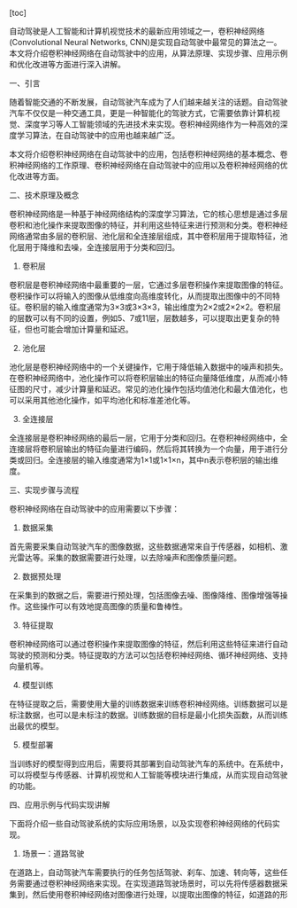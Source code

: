 
[toc]                    
                
                
自动驾驶是人工智能和计算机视觉技术的最新应用领域之一，卷积神经网络(Convolutional Neural Networks, CNN)是实现自动驾驶中最常见的算法之一。本文将介绍卷积神经网络在自动驾驶中的应用，从算法原理、实现步骤、应用示例和优化改进等方面进行深入讲解。

一、引言

随着智能交通的不断发展，自动驾驶汽车成为了人们越来越关注的话题。自动驾驶汽车不仅仅是一种交通工具，更是一种智能化的驾驶方式，它需要依靠计算机视觉、深度学习等人工智能领域的先进技术来实现。卷积神经网络作为一种高效的深度学习算法，在自动驾驶中的应用也越来越广泛。

本文将介绍卷积神经网络在自动驾驶中的应用，包括卷积神经网络的基本概念、卷积神经网络的工作原理、卷积神经网络在自动驾驶中的应用以及卷积神经网络的优化改进等方面。

二、技术原理及概念

卷积神经网络是一种基于神经网络结构的深度学习算法，它的核心思想是通过多层卷积和池化操作来提取图像的特征，并利用这些特征来进行预测和分类。卷积神经网络通常由多层的卷积层、池化层和全连接层组成，其中卷积层用于提取特征，池化层用于降维和去噪，全连接层用于分类和回归。

1. 卷积层

卷积层是卷积神经网络中最重要的一层，它通过多层卷积操作来提取图像的特征。卷积操作可以将输入的图像从低维度向高维度转化，从而提取出图像中的不同特征。卷积层的输入维度通常为3×3或3×3×3，输出维度为2×2或2×2×2。卷积层的层数可以有不同的设置，例如5、7或11层，层数越多，可以提取出更复杂的特征，但也可能会增加计算量和延迟。

2. 池化层

池化层是卷积神经网络中的一个关键操作，它用于降低输入数据中的噪声和损失。在卷积神经网络中，池化操作可以将卷积层输出的特征向量降低维度，从而减小特征图的尺寸，减少计算量和延迟。常见的池化操作包括均值池化和最大值池化，也可以采用其他池化操作，如平均池化和标准差池化等。

3. 全连接层

全连接层是卷积神经网络的最后一层，它用于分类和回归。在卷积神经网络中，全连接层将卷积层输出的特征向量进行编码，然后将其转换为一个向量，用于进行分类或回归。全连接层的输入维度通常为1×1或1×1×n，其中n表示卷积层的输出维度。

三、实现步骤与流程

卷积神经网络在自动驾驶中的应用需要以下步骤：

1. 数据采集

首先需要采集自动驾驶汽车的图像数据，这些数据通常来自于传感器，如相机、激光雷达等。采集的数据需要进行处理，以去除噪声和图像质量问题。

2. 数据预处理

在采集到的数据之后，需要进行预处理，包括图像去噪、图像降维、图像增强等操作。这些操作可以有效地提高图像的质量和鲁棒性。

3. 特征提取

卷积神经网络可以通过卷积操作来提取图像的特征，然后利用这些特征来进行自动驾驶的预测和分类。特征提取的方法可以包括卷积神经网络、循环神经网络、支持向量机等。

4. 模型训练

在特征提取之后，需要使用大量的训练数据来训练卷积神经网络。训练数据可以是标注数据，也可以是未标注的数据。训练数据的目标是最小化损失函数，从而训练出最优的模型。

5. 模型部署

当训练好的模型得到应用后，需要将其部署到自动驾驶汽车的系统中。在系统中，可以将模型与传感器、计算机视觉和人工智能等模块进行集成，从而实现自动驾驶的功能。

四、应用示例与代码实现讲解

下面将介绍一些自动驾驶系统的实际应用场景，以及实现卷积神经网络的代码实现。

1. 场景一：道路驾驶

在道路上，自动驾驶汽车需要执行的任务包括驾驶、刹车、加速、转向等，这些任务需要通过卷积神经网络来实现。在实现道路驾驶场景时，可以先将传感器数据采集到，然后使用卷积神经网络对图像进行处理，以提取出图像的特征，如道路的形

